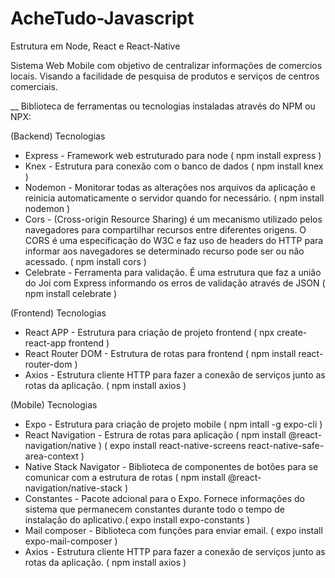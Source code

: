 # AcheTudo-Javascript
Estrutura em Node, React e React-Native

Sistema Web Mobile com objetivo de centralizar informações de comercios locais. Visando a facilidade de pesquisa de produtos e serviços de centros comerciais.


__ Biblioteca de ferramentas ou tecnologias instaladas através do NPM ou NPX:

(Backend) Tecnologias
* Express - Framework web estruturado para node  ( npm install express )
* Knex - Estrutura para conexão com o banco de dados ( npm install knex )
* Nodemon - Monitorar todas as alterações nos arquivos da aplicação e reinicia automaticamente o servidor quando for necessário. ( npm install nodemon )
* Cors - (Cross-origin Resource Sharing) é um mecanismo utilizado pelos navegadores para compartilhar recursos entre diferentes origens. O CORS é uma especificação do W3C e faz uso de headers do HTTP para informar aos navegadores se determinado recurso pode ser ou não acessado. ( npm install cors )
* Celebrate - Ferramenta para validação. É uma estrutura que faz a união do Joi com Express informando os erros de validação através de JSON ( npm install celebrate )

(Frontend) Tecnologias
* React APP - Estrutura para criação de projeto frontend ( npx create-react-app frontend )
* React Router DOM - Estrutura de rotas para frontend ( npm install react-router-dom )
* Axios - Estrutura cliente HTTP para fazer a conexão de serviços junto as rotas da aplicação. ( npm install axios )

(Mobile) Tecnologias
* Expo - Estrutura para criação de projeto mobile ( npm intall -g expo-cli )
* React Navigation - Estrura de rotas para aplicação 
( npm install @react-navigation/native ) 
( expo install react-native-screens react-native-safe-area-context )
* Native Stack Navigator - Biblioteca de componentes de botões para se comunicar com a estrutura de rotas ( npm install @react-navigation/native-stack )
* Constantes - Pacote adcional para o Expo. Fornece informações do sistema que permanecem constantes durante todo o tempo de instalação do aplicativo.( expo install expo-constants )
* Mail composer - Biblioteca com funções para enviar email. ( expo install expo-mail-composer )
* Axios - Estrutura cliente HTTP para fazer a conexão de serviços junto as rotas da aplicação. ( npm install axios )